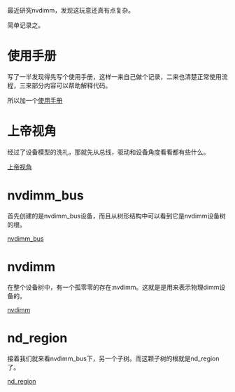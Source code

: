 最近研究nvdimm，发现这玩意还真有点复杂。

简单记录之。

# 使用手册

写了一半发现得先写个使用手册，这样一来自己做个记录，二来也清楚正常使用流程，三来部分内容可以帮助解释代码。

所以加一个[使用手册][5]

# 上帝视角

经过了设备模型的洗礼，那就先从总线，驱动和设备角度看看都有些什么。

[上帝视角][1]

# nvdimm_bus

首先创建的是nvdimm_bus设备，而且从树形结构中可以看到它是nvdimm设备树的根。

[nvdimm_bus][2]

# nvdimm

在整个设备树中，有一个孤零零的存在:nvdimm。这就是是用来表示物理dimm设备的。

[nvdimm][3]

# nd_region

接着我们就来看nvdimm_bus下，另一个子树。而这颗子树的根就是nd_region了。

[nd_region][4]

[1]: /nvdimm/01-a_big_picture.md
[2]: /nvdimm/02-nvdimm_bus.md
[3]: /nvdimm/03-nvdimm.md
[4]: /nvdimm/04-nd_region.md
[5]: /nvdimm/00-brief_user_guide.md
